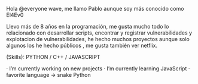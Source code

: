 Hola @everyone wave, me llamo Pablo aunque soy más conocido como El4Ev0

Llevo más de 8 años en la programación, me gusta mucho todo lo relacionado con desarrollar scripts, encontrar y registrar vulnerabilidades y explotacion de vulnerabilidades, he hecho muchos proyectos aunque solo algunos los he hecho públicos , me gusta también ver netflix.

(Skills): PYTHON / C++ / JAVASCRIPT


· I’m currently working on new projects
· I’m currently learning JavaScript
· favorite language -> snake Python

